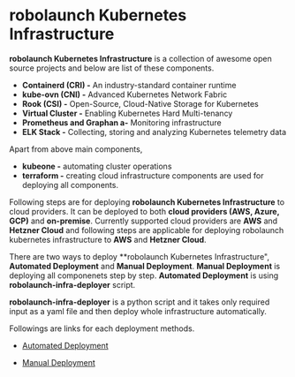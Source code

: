 # robolaunch Kubernetes Infrastructure

**robolaunch Kubernetes Infrastructure** is a collection of awesome open source projects and below are list of these components.

- **Containerd (CRI) -** An industry-standard container runtime
- **kube-ovn (CNI) -**  Advanced Kubernetes Network Fabric
- **Rook (CSI) -** Open-Source, Cloud-Native Storage for Kubernetes
- **Virtual Cluster -** Enabling Kubernetes Hard Multi-tenancy
- **Prometheus and Graphan a-** Monitoring infrastructure
- **ELK Stack -** Collecting, storing and analyzing Kubernetes telemetry data

Apart from above main components, 
- **kubeone -** automating cluster operations
- **terraform -** creating cloud infrastructure components are used for deploying all components.

Following steps are for deploying **robolaunch Kubernetes Infrastructure** to cloud providers. It can be deployed to both **cloud providers (AWS, Azure, GCP)** and **on-premise**. Currently supported cloud providers are **AWS** and **Hetzner Cloud** and following steps are applicable for deploying robolaunch kubernetes infrastructure to **AWS** and **Hetzner Cloud**. 

There are two ways to deploy **robolaunch Kubernetes Infrastructure", **Automated Deployment** and **Manual Deployment**. **Manual Deployment** is deploying all componenets step by step. **Automated Deployment** is using **robolaunch-infra-deployer** script.

**robolaunch-infra-deployer** is a python script and it takes only required input as a yaml file and then deploy whole infrastructure automatically.

Followings are links for each deployment methods.

- [Automated Deployment](https://github.com/robolaunch/kubernetes-infrastructure/blob/main/automated-deployment/)

- [Manual Deployment](https://github.com/robolaunch/kubernetes-infrastructure/tree/main/manual-deployment)
